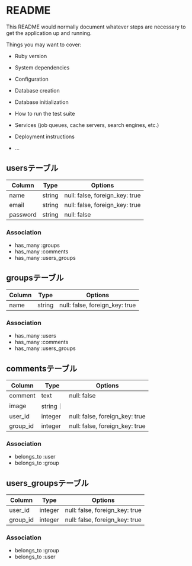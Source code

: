 # README

This README would normally document whatever steps are necessary to get the
application up and running.

Things you may want to cover:

* Ruby version

* System dependencies

* Configuration

* Database creation

* Database initialization

* How to run the test suite

* Services (job queues, cache servers, search engines, etc.)

* Deployment instructions

* ...

## usersテーブル

|Column|Type|Options|
|------|----|-------|
|name|string|null: false, foreign_key: true|
|email|string|null: false, foreign_key: true|
|password|string|null: false|

### Association
- has_many :groups
- has_many :comments
- has_many :users_groups

## groupsテーブル

|Column|Type|Options|
|------|----|-------|
|name|string|null: false, foreign_key: true|

### Association
- has_many :users
- has_many :comments
- has_many :users_groups

## commentsテーブル

|Column|Type|Options|
|------|----|-------|
|comment|text|null: false|
|image|string｜
|user_id|integer|null: false, foreign_key: true|
|group_id|integer|null: false, foreign_key: true|

### Association
- belongs_to :user
- belongs_to :group

## users_groupsテーブル

|Column|Type|Options|
|------|----|-------|
|user_id|integer|null: false, foreign_key: true|
|group_id|integer|null: false, foreign_key: true|

### Association
- belongs_to :group
- belongs_to :user